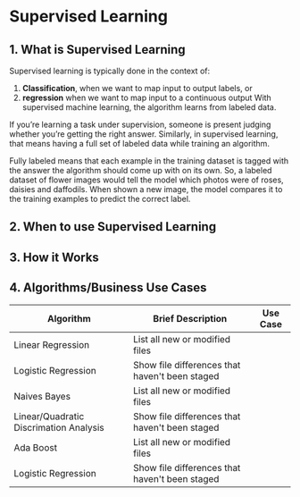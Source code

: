# Supervised Learning

## 1. What is Supervised Learning 

Supervised learning is typically done in the context of:
1. **Classification**, when we want to map input to output labels, or
2. **regression** when we want to map input to a continuous output
With supervised machine learning, the algorithm learns from labeled data.

If you’re learning a task under supervision, someone is present judging whether you’re getting the right answer. Similarly, in supervised learning, that means having a full set of labeled data while training an algorithm.

Fully labeled means that each example in the training dataset is tagged with the answer the algorithm should come up with on its own. So, a labeled dataset of flower images would tell the model which photos were of roses, daisies and daffodils. When shown a new image, the model compares it to the training examples to predict the correct label.

## 2. When to use Supervised Learning

## 3. How it Works

## 4. Algorithms/Business Use Cases

| Algorithm | Brief Description | Use Case |
| --- | --- | -- |
| Linear Regression | List all new or modified files |
| Logistic Regression | Show file differences that haven't been staged |
| Naives Bayes | List all new or modified files |
| Linear/Quadratic Discrimation Analysis | Show file differences that haven't been staged |
|Ada Boost | List all new or modified files |
| Logistic Regression | Show file differences that haven't been staged |
